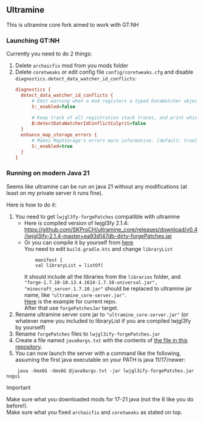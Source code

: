 ## Ultramine 
This is ultramine core fork aimed to work with GT:NH

### Launching GT:NH

Currently you need to do 2 things:
1. Delete `archaicfix` mod from you mods folder
2. Delete `coretweaks` or edit config file `config/coretweaks.cfg` and disable `diagnostics.detect_data_watcher_id_conflicts`:
    ```cfg
    diagnostics {
      detect_data_watcher_id_conflicts {
          # Emit warning when a mod registers a typed DataWatcher object in an already occupied ID slot (vanilla only warns in the typeless registration method). [default: true]
          S:_enabled=false
  
          # Keep track of all registration stack traces, and print which ones conflict. Off by default because it adds some overhead to DataWatcher object registration. [default: false]
          B:detectDataWatcherIdConflictCulprit=false
      }
      enhance_map_storage_errors {
          # Makes MapStorage's errors more informative. [default: true]
          S:_enabled=true
      }
    }
    ```
### Running on modern Java 21

Seems like ultramine can be run on java 21 without any modifications (at least on my private server it runs fine).

Here is how to do it:
1. You need to get `lwjgl3fy-forgePatches` compatible with ultramine
      - Here is compiled version of lwjgl3fy 2.1.4: https://github.com/SKProCH/ultramine_core/releases/download/v0.4/lwjgl3ify-2.1.4-master+ea93d147db-dirty-forgePatches.jar
      - Or you can compile it by yourself from [here](https://github.com/GTNewHorizons/lwjgl3ify/)  
        You need to edit `build.gradle.kts` and change `libraryList`
        ```
            manifest {
            val libraryList = listOf(
        ```
        It should include all the libraries from the `libraries` folder, and `"forge-1.7.10-10.13.4.1614-1.7.10-universal.jar", "minecraft_server.1.7.10.jar"` should be replaced to ultramine jar name, like `"ultramine_core-server.jar"`.  
        [Here](https://gist.github.com/SKProCH/b44d24d37b6d07c04d1cd49abf3239dd#file-build-gradle-kts-L164-L229) is the example for current repo.  
        After that use `forgePatchesJar` target.
2. Rename ultramine server core jar to `"ultramine_core-server.jar"` (or whatever name you included to libraryList if you are compiled lwjgl3fy by yourself)
3. Rename `forgePatches` files to `lwjgl3ify-forgePatches.jar`
4. Create a file named `java9args.txt` with the contents of [the file in this repository](https://github.com/GTNewHorizons/lwjgl3ify/blob/master/java9args.txt).
5. You can now launch the server with a command like the following, assuming the first java executable on your PATH is java 11/17/newer:
  ```shell
      java -Xmx6G -Xms6G @java9args.txt -jar lwjgl3ify-forgePatches.jar nogui
  ```

> [!IMPORTANT]  
> Make sure what you downloaded mods for 17-21 java (not the 8 like you do before!).  
> Make sure what you fixed `archaicfix` and `coretweaks` as stated on top.
